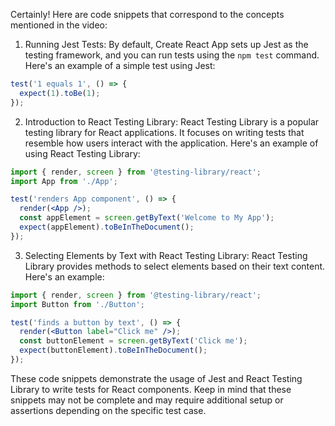 Certainly! Here are code snippets that correspond to the concepts mentioned in the video:

1. Running Jest Tests:
   By default, Create React App sets up Jest as the testing framework, and you can run tests using the `npm test` command. Here's an example of a simple test using Jest:

```jsx
test('1 equals 1', () => {
  expect(1).toBe(1);
});
```

2. Introduction to React Testing Library:
   React Testing Library is a popular testing library for React applications. It focuses on writing tests that resemble how users interact with the application. Here's an example of using React Testing Library:

```jsx
import { render, screen } from '@testing-library/react';
import App from './App';

test('renders App component', () => {
  render(<App />);
  const appElement = screen.getByText('Welcome to My App');
  expect(appElement).toBeInTheDocument();
});
```

3. Selecting Elements by Text with React Testing Library:
   React Testing Library provides methods to select elements based on their text content. Here's an example:

```jsx
import { render, screen } from '@testing-library/react';
import Button from './Button';

test('finds a button by text', () => {
  render(<Button label="Click me" />);
  const buttonElement = screen.getByText('Click me');
  expect(buttonElement).toBeInTheDocument();
});
```

These code snippets demonstrate the usage of Jest and React Testing Library to write tests for React components. Keep in mind that these snippets may not be complete and may require additional setup or assertions depending on the specific test case.